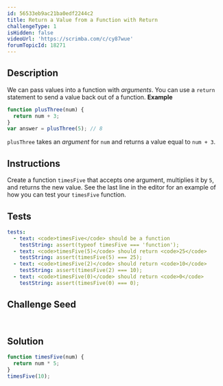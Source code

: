 ```yaml
---
id: 56533eb9ac21ba0edf2244c2
title: Return a Value from a Function with Return
challengeType: 1
isHidden: false
videoUrl: 'https://scrimba.com/c/cy87wue'
forumTopicId: 18271
---
```


## Description
<section id='description'>
We can pass values into a function with <dfn>arguments</dfn>. You can use a <code>return</code> statement to send a value back out of a function.
<strong>Example</strong>

```js
function plusThree(num) {
  return num + 3;
}
var answer = plusThree(5); // 8
```

<code>plusThree</code> takes an <dfn>argument</dfn> for <code>num</code> and returns a value equal to <code>num + 3</code>.
</section>

## Instructions
<section id='instructions'>
Create a function <code>timesFive</code> that accepts one argument, multiplies it by <code>5</code>, and returns the new value. See the last line in the editor for an example of how you can test your <code>timesFive</code> function.
</section>

## Tests
<section id='tests'>

```yml
tests:
  - text: <code>timesFive</code> should be a function
    testString: assert(typeof timesFive === 'function');
  - text: <code>timesFive(5)</code> should return <code>25</code>
    testString: assert(timesFive(5) === 25);
  - text: <code>timesFive(2)</code> should return <code>10</code>
    testString: assert(timesFive(2) === 10);
  - text: <code>timesFive(0)</code> should return <code>0</code>
    testString: assert(timesFive(0) === 0);

```

</section>

## Challenge Seed
<section id='challengeSeed'>

<div id='js-seed'>

```js



```

</div>



</section>

## Solution
<section id='solution'>


```js
function timesFive(num) {
  return num * 5;
}
timesFive(10);
```

</section>
